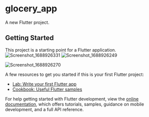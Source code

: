 # glocery_app

A new Flutter project.

## Getting Started

This project is a starting point for a Flutter application.
![Screenshot_1688926331](https://github.com/Alex1-ai/Flutter-Grocery-app/assets/78540958/fcf57633-1535-48aa-ba0a-9337d966b476)
![Screenshot_1688926249](https://github.com/Alex1-ai/Flutter-Grocery-app/assets/78540958/e7f91751-1aef-4793-b8c2-75aad9ee6c1c)

![Screenshot_1688926270](https://github.com/Alex1-ai/Flutter-Grocery-app/assets/78540958/d2ac595f-0e75-4e4d-a0bf-d8b0cdfbe015)


A few resources to get you started if this is your first Flutter project:

- [Lab: Write your first Flutter app](https://docs.flutter.dev/get-started/codelab)
- [Cookbook: Useful Flutter samples](https://docs.flutter.dev/cookbook)

For help getting started with Flutter development, view the
[online documentation](https://docs.flutter.dev/), which offers tutorials,
samples, guidance on mobile development, and a full API reference.
